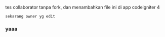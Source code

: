 tes collaborator tanpa fork, dan menambahkan file ini di app codeigniter 4
```
sekarang owner yg edit
```
### yaaa